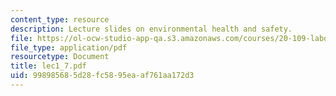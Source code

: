 ```yaml
---
content_type: resource
description: Lecture slides on environmental health and safety.
file: https://ol-ocw-studio-app-qa.s3.amazonaws.com/courses/20-109-laboratory-fundamentals-in-biological-engineering-fall-2007/998985685d28fc5895eaaf761aa172d3_lec1_7.pdf
file_type: application/pdf
resourcetype: Document
title: lec1_7.pdf
uid: 99898568-5d28-fc58-95ea-af761aa172d3
---
```

